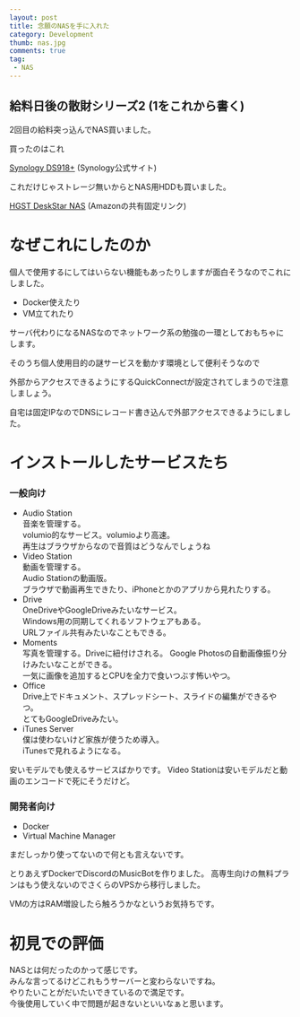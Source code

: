 ```yaml
---
layout: post
title: 念願のNASを手に入れた
category: Development
thumb: nas.jpg
comments: true
tag:
 - NAS
---
```


## 給料日後の散財シリーズ2 (1をこれから書く)

2回目の給料突っ込んでNAS買いました。

買ったのはこれ

[Synology DS918+](https://www.synology.com/ja-jp/products/DS918+) (Synology公式サイト)

これだけじゃストレージ無いからとNAS用HDDも買いました。

[HGST DeskStar NAS](http://amzn.asia/4DaL523) (Amazonの共有固定リンク)

# なぜこれにしたのか

個人で使用するにしてはいらない機能もあったりしますが面白そうなのでこれにしました。

- Docker使えたり
- VM立てれたり

サーバ代わりになるNASなのでネットワーク系の勉強の一環としておもちゃにします。

そのうち個人使用目的の謎サービスを動かす環境として便利そうなので

外部からアクセスできるようにするQuickConnectが設定されてしまうので注意しましょう。

自宅は固定IPなのでDNSにレコード書き込んで外部アクセスできるようにしました。

# インストールしたサービスたち

### 一般向け

- Audio Station  
  音楽を管理する。  
  volumio的なサービス。volumioより高速。  
  再生はブラウザからなので音質はどうなんでしょうね
- Video Station  
  動画を管理する。  
  Audio Stationの動画版。  
  ブラウザで動画再生できたり、iPhoneとかのアプリから見れたりする。
- Drive  
  OneDriveやGoogleDriveみたいなサービス。  
  Windows用の同期してくれるソフトウェアもある。  
  URLファイル共有みたいなこともできる。
- Moments  
  写真を管理する。Driveに紐付けされる。
  Google Photosの自動画像振り分けみたいなことができる。  
  一気に画像を追加するとCPUを全力で食いつぶす怖いやつ。
- Office  
  Drive上でドキュメント、スプレッドシート、スライドの編集ができるやつ。  
  とてもGoogleDriveみたい。
- iTunes Server  
  僕は使わないけど家族が使うため導入。  
  iTunesで見れるようになる。
  
安いモデルでも使えるサービスばかりです。
Video Stationは安いモデルだと動画のエンコードで死にそうだけど。

### 開発者向け

- Docker
- Virtual Machine Manager

まだしっかり使ってないので何とも言えないです。

とりあえずDockerでDiscordのMusicBotを作りました。
高専生向けの無料プランはもう使えないのでさくらのVPSから移行しました。

VMの方はRAM増設したら触ろうかなというお気持ちです。

# 初見での評価

NASとは何だったのかって感じです。  
みんな言ってるけどこれもうサーバーと変わらないですね。  
やりたいことがだいたいできているので満足です。  
今後使用していく中で問題が起きないといいなぁと思います。
